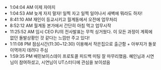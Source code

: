 
- 1:04:04 AM 이제 자야지
- 1:04:53 AM 늦게 자지 말자! 일찍 자고 일찍 일어나서 새벽에 뭐라도 하자!
- 8:41:10 AM 재인이 등교시키고 월계동에서 오전에 업무처리
- 8:52:12 AM 월계동 본가에서 간단히 아침 먹고 업무시작
- 11:25:52 AM 임시 CEO PJ의 전사발표는 무척 싱거웠다. 이 모든 과정이 계획에 없던 돌발상황인 것 같다는 느낌만 주고 있다!
- 1:11:08 PM 점심시간(11:30~12:30) 이용해서 작은집으로 출근함 + 아부지가 돌꽂이역까지 데려다 주심
- 1:59:35 PM 배민보이스데이 프로토콜 피드백 미팅 잘 마무리했음. 혜인님과 시연님이 참여하셨고, 시연님이 UT스터디에 관심을 보이셨음